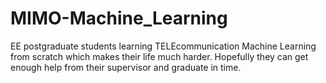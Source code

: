 # MIMO-Machine_Learning
EE postgraduate students learning TELEcommunication Machine Learning from scratch which makes their life much harder. Hopefully they can get enough help from their supervisor and graduate in time. 
